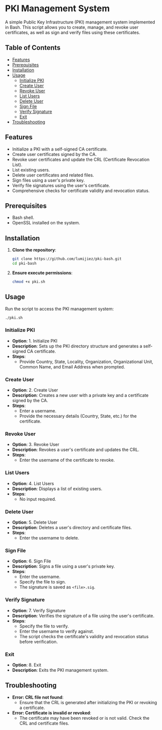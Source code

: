 # PKI Management System

A simple Public Key Infrastructure (PKI) management system implemented in Bash. This script allows you to create, manage, and revoke user certificates, as well as sign and verify files using these certificates.

## Table of Contents

- [Features](#features)
- [Prerequisites](#prerequisites)
- [Installation](#installation)
- [Usage](#usage)
    - [Initialize PKI](#initialize-pki)
    - [Create User](#create-user)
    - [Revoke User](#revoke-user)
    - [List Users](#list-users)
    - [Delete User](#delete-user)
    - [Sign File](#sign-file)
    - [Verify Signature](#verify-signature)
    - [Exit](#exit)
- [Troubleshooting](#troubleshooting)

## Features

- Initialize a PKI with a self-signed CA certificate.
- Create user certificates signed by the CA.
- Revoke user certificates and update the CRL (Certificate Revocation List).
- List existing users.
- Delete user certificates and related files.
- Sign files using a user's private key.
- Verify file signatures using the user's certificate.
- Comprehensive checks for certificate validity and revocation status.

## Prerequisites

- Bash shell.
- OpenSSL installed on the system.

## Installation

1. **Clone the repository**:

   ```bash
   git clone https://github.com/lumijiez/pki-bash.git
   cd pki-bash
   ```

2. **Ensure execute permissions**:

   ```bash
   chmod +x pki.sh
   ```

## Usage

Run the script to access the PKI management system:

```bash
./pki.sh
```

### Initialize PKI

- **Option**: 1. Initialize PKI
- **Description**: Sets up the PKI directory structure and generates a self-signed CA certificate.
- **Steps**:
    - Provide Country, State, Locality, Organization, Organizational Unit, Common Name, and Email Address when prompted.

### Create User

- **Option**: 2. Create User
- **Description**: Creates a new user with a private key and a certificate signed by the CA.
- **Steps**:
    - Enter a username.
    - Provide the necessary details (Country, State, etc.) for the certificate.

### Revoke User

- **Option**: 3. Revoke User
- **Description**: Revokes a user's certificate and updates the CRL.
- **Steps**:
    - Enter the username of the certificate to revoke.

### List Users

- **Option**: 4. List Users
- **Description**: Displays a list of existing users.
- **Steps**:
    - No input required.

### Delete User

- **Option**: 5. Delete User
- **Description**: Deletes a user's directory and certificate files.
- **Steps**:
    - Enter the username to delete.

### Sign File

- **Option**: 6. Sign File
- **Description**: Signs a file using a user's private key.
- **Steps**:
    - Enter the username.
    - Specify the file to sign.
    - The signature is saved as `<file>.sig`.

### Verify Signature

- **Option**: 7. Verify Signature
- **Description**: Verifies the signature of a file using the user's certificate.
- **Steps**:
    - Specify the file to verify.
    - Enter the username to verify against.
    - The script checks the certificate's validity and revocation status before verification.

### Exit

- **Option**: 8. Exit
- **Description**: Exits the PKI management system.

## Troubleshooting

- **Error: CRL file not found**:
    - Ensure that the CRL is generated after initializing the PKI or revoking a certificate.
- **Error: Certificate is invalid or revoked**:
    - The certificate may have been revoked or is not valid. Check the CRL and certificate files.